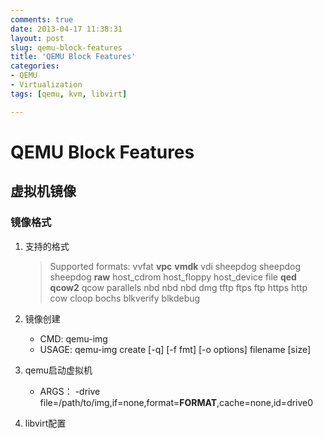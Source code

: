 ```yaml
---
comments: true
date: 2013-04-17 11:38:31
layout: post
slug: qemu-block-features
title: 'QEMU Block Features'
categories:
- QEMU
- Virtualization
tags: [qemu, kvm, libvirt]

---
```


# QEMU Block Features

## 虚拟机镜像

### 镜像格式

1. 支持的格式

     >  Supported formats: vvfat **vpc** **vmdk** vdi sheepdog sheepdog sheepdog **raw** host_cdrom host_floppy host_device file **qed** **qcow2** qcow parallels nbd nbd nbd dmg tftp ftps ftp https http cow cloop bochs blkverify blkdebug 
2. 镜像创建
	* CMD: qemu-img
	* USAGE: qemu-img create [-q] [-f fmt] [-o options] filename [size]
3. qemu启动虚拟机
	* ARGS： -drive file=/path/to/img,if=none,format=**FORMAT**,cache=none,id=drive0
4. libvirt配置
	<pre><code>
		<disk type="file" device="disk">
		    <driver name="qemu" type="raw"/> 
		    <!-- avaliable types when use the name "qemu": raw, bochs, qcow2 and qed -->
		    <!-- optional attributes: cache, io, ioeventfd, error_policy, event_idx, copy_on_read -->
		    <!-- cache attr: control the cache mechanism, possiable values are "default", "none", "writethrough", "writeback", "directsync" ( pass host page cache ) and "unsafe". -->
		    <!-- io attr: "thread" or "native" -->
		    <!-- ioeventfd attr: "on" or "off" -->
		    <!-- error_policy attr: "stop","report","ignore", and "enospace" -->
		    <!-- event_idx attr: "on" or "off", if "on", will reduce the number of interrupts and exits for the guest -->
		    <!-- copy_on_read attr: "on" or "off" -->
		    <!-- @see http://libvirt.org/formatdomain.html#elementsDevices -->
		    <source file="/path/to/img"/>
		    <target dev="vda" bus="virtio"/>  
		    <!-- avaliable bus: ide, scsi, virtio, usb, sata, etc. if ommited, the bus type is inferred from the style of the device name (e.g. "sda" => "scsi"). -->
		</disk>
	</code></pre>



